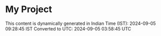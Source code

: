 # My Project

This content is dynamically generated in Indian Time (IST): 2024-09-05 09:28:45 IST
Converted to UTC: 2024-09-05 03:58:45 UTC
